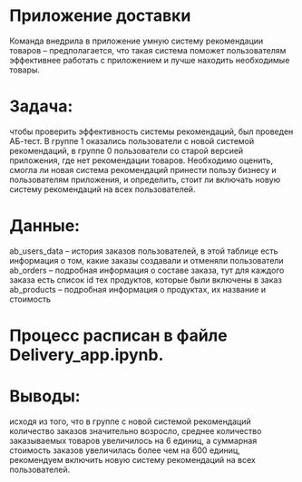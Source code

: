 # Приложение доставки
Команда внедрила в приложение умную систему рекомендации товаров – предполагается, что такая система поможет пользователям эффективнее работать с приложением и лучше находить необходимые товары.

# Задача: 
чтобы проверить эффективность системы рекомендаций, был проведен АБ-тест. В группе 1 оказались пользователи с новой системой рекомендаций, в группе 0 пользователи со старой версией приложения, где нет рекомендации товаров. Необходимо оценить, смогла ли новая система рекомендаций принести пользу бизнесу и пользователям приложения, и определить, стоит ли включать новую систему рекомендаций на всех пользователей.

# Данные:
ab_users_data – история заказов пользователей, в этой таблице есть информация о том, какие заказы создавали и отменяли пользователи
ab_orders – подробная информация о составе заказа, тут для каждого заказа есть список id тех продуктов, которые были включены в заказ
ab_products – подробная информация о продуктах, их название и стоимость

# Процесс расписан в файле Delivery_app.ipynb.

# Выводы: 
исходя из того, что в группе с новой системой рекомендаций количество заказов значительно возросло, среднее количество заказываемых товаров увеличилось на 6 единиц, а суммарная стоимость заказов увеличилась более чем на 600 единиц, рекомендуем включить новую систему рекомендаций на всех пользователей.
